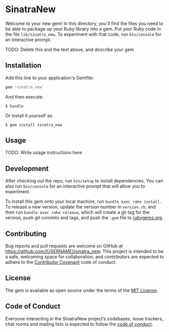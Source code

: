 # SinatraNew

Welcome to your new gem! In this directory, you'll find the files you need to be able to package up your Ruby library into a gem. Put your Ruby code in the file `lib/sinatra_new`. To experiment with that code, run `bin/console` for an interactive prompt.

TODO: Delete this and the text above, and describe your gem

## Installation

Add this line to your application's Gemfile:

```ruby
gem 'sinatra_new'
```

And then execute:

    $ bundle

Or install it yourself as:

    $ gem install sinatra_new

## Usage

TODO: Write usage instructions here

## Development

After checking out the repo, run `bin/setup` to install dependencies. You can also run `bin/console` for an interactive prompt that will allow you to experiment.

To install this gem onto your local machine, run `bundle exec rake install`. To release a new version, update the version number in `version.rb`, and then run `bundle exec rake release`, which will create a git tag for the version, push git commits and tags, and push the `.gem` file to [rubygems.org](https://rubygems.org).

## Contributing

Bug reports and pull requests are welcome on GitHub at https://github.com/[USERNAME]/sinatra_new. This project is intended to be a safe, welcoming space for collaboration, and contributors are expected to adhere to the [Contributor Covenant](http://contributor-covenant.org) code of conduct.

## License

The gem is available as open source under the terms of the [MIT License](https://opensource.org/licenses/MIT).

## Code of Conduct

Everyone interacting in the SinatraNew project’s codebases, issue trackers, chat rooms and mailing lists is expected to follow the [code of conduct](https://github.com/[USERNAME]/sinatra_new/blob/master/CODE_OF_CONDUCT.md).
